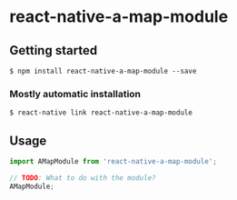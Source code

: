 # react-native-a-map-module

## Getting started

`$ npm install react-native-a-map-module --save`

### Mostly automatic installation

`$ react-native link react-native-a-map-module`

## Usage
```javascript
import AMapModule from 'react-native-a-map-module';

// TODO: What to do with the module?
AMapModule;
```
